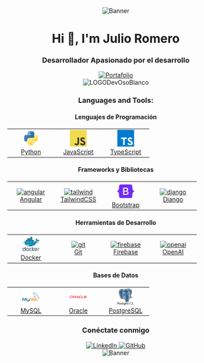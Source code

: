 <!-- Banner -->
<div align="center">
  <img src="https://raw.githubusercontent.com/andreasbm/readme/master/assets/lines/colored.png" alt="Banner">
</div>

<!-- Presentación -->
<h1 align="center">Hi 👋, I'm Julio Romero</h1>
<h3 align="center">Desarrollador Apasionado por el desarrollo</h3>

<!-- Botón para el portafolio -->
<div align="center">
  <a href="https://h0clar.github.io/portafolioAng/" target="_blank" rel="noopener noreferrer">
    <img src="https://img.shields.io/badge/Portafolio-%23DD0031.svg?style=for-the-badge&logo=angular&logoColor=white" alt="Portafolio">
  </a>
</div>

<!-- Imagen personalizada -->
<div align="center">
  <img src="https://github.com/H0clar/H0clar/assets/118459488/26b79ae1-8634-45c4-bf26-51d6270967e2" alt="LOGODevOsoBlanco">
</div>

<!-- Habilidades y Tecnologías -->
<h3 align="center">Languages and Tools:</h3>

<!-- Lenguajes de Programación -->
<h4 align="center">Lenguajes de Programación</h4>
<div align="center">
  <table>
    <tr>
      <td align="center" width="96">
        <a href="https://www.python.org" target="_blank" rel="noreferrer">
          <img src="https://raw.githubusercontent.com/devicons/devicon/master/icons/python/python-original.svg" alt="python" width="40" height="40"/>
          <br/>Python
        </a>
      </td>
      <td align="center" width="96">
        <a href="https://developer.mozilla.org/en-US/docs/Web/JavaScript" target="_blank" rel="noreferrer">
          <img src="https://raw.githubusercontent.com/devicons/devicon/master/icons/javascript/javascript-original.svg" alt="javascript" width="40" height="40"/>
          <br/>JavaScript
        </a>
      </td>
      <td align="center" width="96">
        <a href="https://www.typescriptlang.org/" target="_blank" rel="noreferrer">
          <img src="https://raw.githubusercontent.com/devicons/devicon/master/icons/typescript/typescript-original.svg" alt="typescript" width="40" height="40"/>
          <br/>TypeScript
        </a>
      </td>
    </tr>
  </table>
</div>

<!-- Frameworks y Bibliotecas -->
<h4 align="center">Frameworks y Bibliotecas</h4>
<div align="center">
  <table>
    <tr>
      <td align="center" width="96">
        <a href="https://angular.io" target="_blank" rel="noreferrer">
          <img src="https://angular.io/assets/images/logos/angular/angular.svg" alt="angular" width="40" height="40"/>
          <br/>Angular
        </a>
      </td>
      <td align="center" width="96">
        <a href="https://tailwindcss.com/" target="_blank" rel="noreferrer">
          <img src="https://www.vectorlogo.zone/logos/tailwindcss/tailwindcss-icon.svg" alt="tailwind" width="40" height="40"/>
          <br/>TailwindCSS
        </a>
      </td>
      <td align="center" width="96">
        <a href="https://getbootstrap.com/" target="_blank" rel="noreferrer">
          <img src="https://raw.githubusercontent.com/devicons/devicon/master/icons/bootstrap/bootstrap-plain.svg" alt="bootstrap" width="40" height="40"/>
          <br/>Bootstrap
        </a>
      </td>
      <td align="center" width="96">
        <a href="https://www.djangoproject.com/" target="_blank" rel="noreferrer">
          <img src="https://cdn.worldvectorlogo.com/logos/django.svg" alt="django" width="40" height="40"/>
          <br/>Django
        </a>
      </td>
    </tr>
  </table>
</div>

<!-- Herramientas de Desarrollo -->
<h4 align="center">Herramientas de Desarrollo</h4>
<div align="center">
  <table>
    <tr>
      <td align="center" width="96">
        <a href="https://www.docker.com/" target="_blank" rel="noreferrer">
          <img src="https://raw.githubusercontent.com/devicons/devicon/master/icons/docker/docker-original-wordmark.svg" alt="docker" width="40" height="40"/>
          <br/>Docker
        </a>
      </td>
      <td align="center" width="96">
        <a href="https://git-scm.com/" target="_blank" rel="noreferrer">
          <img src="https://www.vectorlogo.zone/logos/git-scm/git-scm-icon.svg" alt="git" width="40" height="40"/>
          <br/>Git
        </a>
      </td>
      <td align="center" width="96">
        <a href="https://firebase.google.com/" target="_blank" rel="noreferrer">
          <img src="https://www.vectorlogo.zone/logos/firebase/firebase-icon.svg" alt="firebase" width="40" height="40"/>
          <br/>Firebase
        </a>
      </td>
      <td align="center" width="96">
        <a href="https://openai.com/" target="_blank" rel="noreferrer">
          <img src="https://github.com/H0clar/H0clar/assets/118459488/b09380ee-1327-49ff-8b30-f4081cbae549" alt="openai" width="40" height="40"/>
          <br/>OpenAI
        </a>
      </td>
    </tr>
  </table>
</div>

<!-- Bases de Datos -->
<h4 align="center">Bases de Datos</h4>
<div align="center">
  <table>
    <tr>
      <td align="center" width="96">
        <a href="https://www.mysql.com/" target="_blank" rel="noreferrer">
          <img src="https://raw.githubusercontent.com/devicons/devicon/master/icons/mysql/mysql-original-wordmark.svg" alt="mysql" width="40" height="40"/>
          <br/>MySQL
        </a>
      </td>
      <td align="center" width="96">
        <a href="https://www.oracle.com/" target="_blank" rel="noreferrer">
          <img src="https://raw.githubusercontent.com/devicons/devicon/master/icons/oracle/oracle-original.svg" alt="oracle" width="40" height="40"/>
          <br/>Oracle
        </a>
      </td>
      <td align="center" width="96">
        <a href="https://www.postgresql.org" target="_blank" rel="noreferrer">
          <img src="https://raw.githubusercontent.com/devicons/devicon/master/icons/postgresql/postgresql-original-wordmark.svg" alt="postgresql" width="40" height="40"/>
          <br/>PostgreSQL
        </a>
      </td>
    </tr>
  </table>
</div>

<!-- Conectar conmigo -->
<h3 align="center">Conéctate conmigo</h3>
<div align="center">
  <a href="https://www.linkedin.com/in/julio-romero-60b14b25b/" target="_blank" rel="noopener noreferrer">
    <img src="https://img.shields.io/badge/LinkedIn-%230077B5.svg?style=for-the-badge&logo=linkedin&logoColor=white" alt="LinkedIn">
  </a>
  <a href="https://github.com/H0clar" target="_blank" rel="noopener noreferrer">
    <img src="https://img.shields.io/badge/GitHub-%2312100E.svg?style=for-the-badge&logo=github&logoColor=white" alt="GitHub">
  </a>
</div>

<!-- Banner -->
<div align="center">
  <img src="https://raw.githubusercontent.com/andreasbm/readme/master/assets/lines/colored.png" alt="Banner">
</div>
